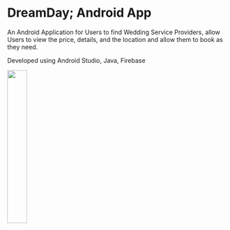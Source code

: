 # DreamDay; Android App

An Android Application for Users to find Wedding Service Providers, allow Users to view the price, details, and the location and allow them to book as they need.

Developed using Android Studio, Java, Firebase

<img width=30% height=30% src="https://user-images.githubusercontent.com/121798850/224555706-0c006600-9383-4db7-b5e1-2e5b95cf3885.png"/>
